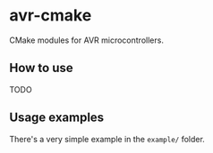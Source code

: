 # avr-cmake

CMake modules for AVR microcontrollers.


## How to use

TODO


## Usage examples

There's a very simple example in the `example/` folder.
